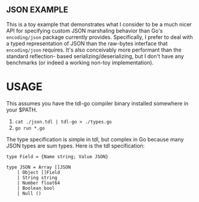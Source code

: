 JSON EXAMPLE
------------

This is a toy example that demonstrates what I consider to be a much nicer
API for specifying custom JSON marshaling behavior than Go's `encoding/json`
package currently provides. Specifically, I prefer to deal with a typed
representation of JSON than the raw-bytes interface that `encoding/json`
requires. It's also conceivably more performant than the standard reflection-
based serializing/deserializing, but I don't have any benchmarks (or indeed a
working non-toy implementation).

# USAGE

This assumes you have the tdl-go compiler binary installed somewhere in
your $PATH.

1. `cat ./json.tdl | tdl-go > ./types.go`
2. `go run *.go`

The type specification is simple in tdl, but complex in Go because many JSON
types are sum types. Here is the tdl specification:

```
type Field = {Name string; Value JSON}

type JSON = Array []JSON
    | Object []Field
    | String string
    | Number float64
    | Boolean bool
    | Null ()
```
